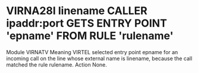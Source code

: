 # VIRNA28I linename CALLER ipaddr:port GETS ENTRY POINT 'epname' FROM RULE 'rulename'
Module
    VIRNATV
Meaning
    VIRTEL selected entry point epname for an incoming call on the line whose external name is linename, because the call matched the rule rulename.
Action
    None.
